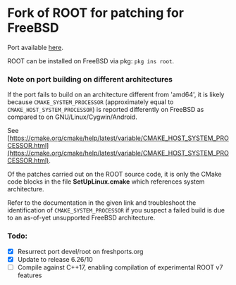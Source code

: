# Fork of ROOT for patching for FreeBSD

Port available [here](https://www.freshports.org/devel/root/).

ROOT can be installed on FreeBSD via pkg: `pkg ins root`.

### Note on port building on different architectures

If the port fails to build on an architecture different from 'amd64', it is likely because `CMAKE_SYSTEM_PROCESSOR` (approximately equal to `CMAKE_HOST_SYSTEM_PROCESSOR`) is reported differently on FreeBSD as compared to on GNU/Linux/Cygwin/Android.

See [https://cmake.org/cmake/help/latest/variable/CMAKE_HOST_SYSTEM_PROCESSOR.html](https://cmake.org/cmake/help/latest/variable/CMAKE_HOST_SYSTEM_PROCESSOR.html).

Of the patches carried out on the ROOT source code, it is only the CMake code blocks in the file **SetUpLinux.cmake** which references system architecture.

Refer to the documentation in the given link and troubleshoot the identification of `CMAKE_SYSTEM_PROCESSOR` if you suspect a failed build is due to an as-of-yet unsupported FreeBSD architecture.

### Todo:

- [x] Resurrect port devel/root on freshports.org
- [x] Update to release 6.26/10
- [ ] Compile against C++17, enabling compilation of experimental ROOT v7 features
